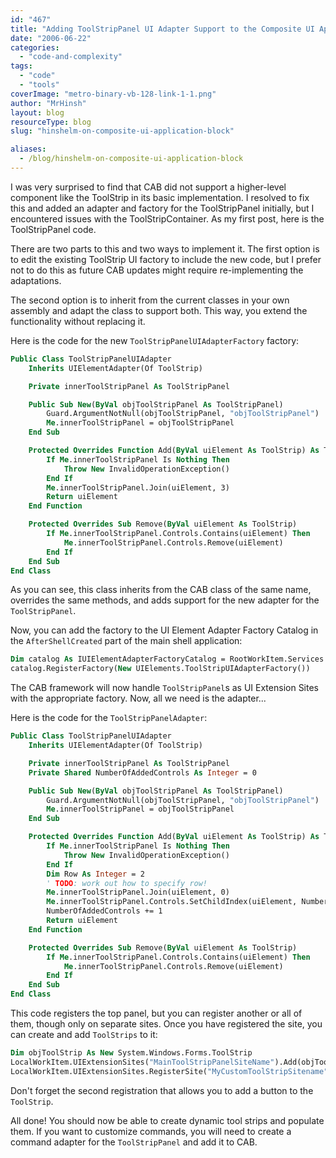```yaml
---
id: "467"
title: "Adding ToolStripPanel UI Adapter Support to the Composite UI Application Block"
date: "2006-06-22"
categories:
  - "code-and-complexity"
tags:
  - "code"
  - "tools"
coverImage: "metro-binary-vb-128-link-1-1.png"
author: "MrHinsh"
layout: blog
resourceType: blog
slug: "hinshelm-on-composite-ui-application-block"

aliases:
  - /blog/hinshelm-on-composite-ui-application-block
---
```


I was very surprised to find that CAB did not support a higher-level component like the ToolStrip in its basic implementation. I resolved to fix this and added an adapter and factory for the ToolStripPanel initially, but I encountered issues with the ToolStripContainer. As my first post, here is the ToolStripPanel code.

There are two parts to this and two ways to implement it. The first option is to edit the existing ToolStrip UI factory to include the new code, but I prefer not to do this as future CAB updates might require re-implementing the adaptations.

The second option is to inherit from the current classes in your own assembly and adapt the class to support both. This way, you extend the functionality without replacing it.

Here is the code for the new `ToolStripPanelUIAdapterFactory` factory:

```vb
Public Class ToolStripPanelUIAdapter
    Inherits UIElementAdapter(Of ToolStrip)

    Private innerToolStripPanel As ToolStripPanel

    Public Sub New(ByVal objToolStripPanel As ToolStripPanel)
        Guard.ArgumentNotNull(objToolStripPanel, "objToolStripPanel")
        Me.innerToolStripPanel = objToolStripPanel
    End Sub

    Protected Overrides Function Add(ByVal uiElement As ToolStrip) As ToolStrip
        If Me.innerToolStripPanel Is Nothing Then
            Throw New InvalidOperationException()
        End If
        Me.innerToolStripPanel.Join(uiElement, 3)
        Return uiElement
    End Function

    Protected Overrides Sub Remove(ByVal uiElement As ToolStrip)
        If Me.innerToolStripPanel.Controls.Contains(uiElement) Then
            Me.innerToolStripPanel.Controls.Remove(uiElement)
        End If
    End Sub
End Class
```

As you can see, this class inherits from the CAB class of the same name, overrides the same methods, and adds support for the new adapter for the `ToolStripPanel`.

Now, you can add the factory to the UI Element Adapter Factory Catalog in the `AfterShellCreated` part of the main shell application:

```vb
Dim catalog As IUIElementAdapterFactoryCatalog = RootWorkItem.Services.Get(Of IUIElementAdapterFactoryCatalog)()
catalog.RegisterFactory(New UIElements.ToolStripUIAdapterFactory())
```

The CAB framework will now handle `ToolStripPanel`s as UI Extension Sites with the appropriate factory. Now, all we need is the adapter...

Here is the code for the `ToolStripPanelAdapter`:

```vb
Public Class ToolStripPanelUIAdapter
    Inherits UIElementAdapter(Of ToolStrip)

    Private innerToolStripPanel As ToolStripPanel
    Private Shared NumberOfAddedControls As Integer = 0

    Public Sub New(ByVal objToolStripPanel As ToolStripPanel)
        Guard.ArgumentNotNull(objToolStripPanel, "objToolStripPanel")
        Me.innerToolStripPanel = objToolStripPanel
    End Sub

    Protected Overrides Function Add(ByVal uiElement As ToolStrip) As ToolStrip
        If Me.innerToolStripPanel Is Nothing Then
            Throw New InvalidOperationException()
        End If
        Dim Row As Integer = 2
        ' TODO: work out how to specify row!
        Me.innerToolStripPanel.Join(uiElement, 0)
        Me.innerToolStripPanel.Controls.SetChildIndex(uiElement, NumberOfAddedControls + 1)
        NumberOfAddedControls += 1
        Return uiElement
    End Function

    Protected Overrides Sub Remove(ByVal uiElement As ToolStrip)
        If Me.innerToolStripPanel.Controls.Contains(uiElement) Then
            Me.innerToolStripPanel.Controls.Remove(uiElement)
        End If
    End Sub
End Class
```

This code registers the top panel, but you can register another or all of them, though only on separate sites. Once you have registered the site, you can create and add `ToolStrips` to it:

```vb
Dim objToolStrip As New System.Windows.Forms.ToolStrip
LocalWorkItem.UIExtensionSites("MainToolStripPanelSiteName").Add(objToolStrip)
LocalWorkItem.UIExtensionSites.RegisterSite("MyCustomToolStripSitename", objToolStrip)
```

Don't forget the second registration that allows you to add a button to the `ToolStrip`.

All done! You should now be able to create dynamic tool strips and populate them. If you want to customize commands, you will need to create a command adapter for the `ToolStripPanel` and add it to CAB.

